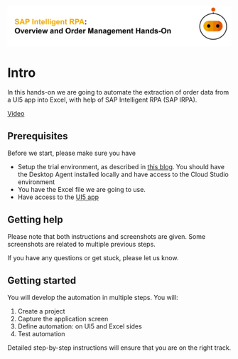 
![](images/hero.png)

# Intro

In this hands-on we are going to automate the extraction of order data from a UI5 app into Excel, with help of SAP Intelligent RPA (SAP IRPA).

[Video](images/OrderManagementVideo.mp4 ':include :type=video width=100% controls' )


## Prerequisites

Before we start, please make sure you have
- Setup the trial environment, as described in [this blog](https://blogs.sap.com/2021/03/22/sap-intelligent-rpa-2.0-onboarding-sap-business-technology-platform-trial-account/). You should have the Desktop Agent installed locally and have access to the Cloud Studio environment
- You have the Excel file we are going to use.
- Have access to the [UI5 app](https://openui5.hana.ondemand.com/test-resources/sap/m/demokit/orderbrowser/webapp/test/mockServer.html)


## Getting help

Please note that both instructions and screenshots are given. Some screenshots are related to multiple previous steps.

If you have any questions or get stuck, please let us know.


## Getting started

You will develop the automation in multiple steps. You will:
1. Create a project
2. Capture the application screen
3. Define automation: on UI5 and Excel sides
4. Test automation

Detailed step-by-step instructions will ensure that you are on the right track.
